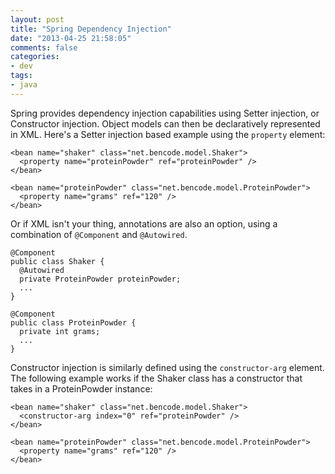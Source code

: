```yaml
---
layout: post
title: "Spring Dependency Injection"
date: "2013-04-25 21:58:05"
comments: false
categories:
- dev
tags:
- java
---
```


Spring provides dependency injection capabilities using Setter injection, or Constructor injection. Object models can then be declaratively represented in XML. Here's a Setter injection based example using the `property` element:

    <bean name="shaker" class="net.bencode.model.Shaker">
      <property name="proteinPowder" ref="proteinPowder" />
    </bean>
    
    <bean name="proteinPowder" class="net.bencode.model.ProteinPowder">
      <property name="grams" ref="120" />
    </bean>

Or if XML isn't your thing, annotations are also an option, using a combination of `@Component` and `@Autowired`.

    @Component
    public class Shaker {
      @Autowired
      private ProteinPowder proteinPowder;
      ...
    }
    
    @Component
    public class ProteinPowder {
      private int grams;
      ...
    }


Constructor injection is similarly defined using the `constructor-arg` element. The following example works if the Shaker class has a constructor that takes in a ProteinPowder instance:

    <bean name="shaker" class="net.bencode.model.Shaker">
      <constructor-arg index="0" ref="proteinPowder" />
    </bean>
    
    <bean name="proteinPowder" class="net.bencode.model.ProteinPowder">
      <property name="grams" ref="120" />
    </bean>

